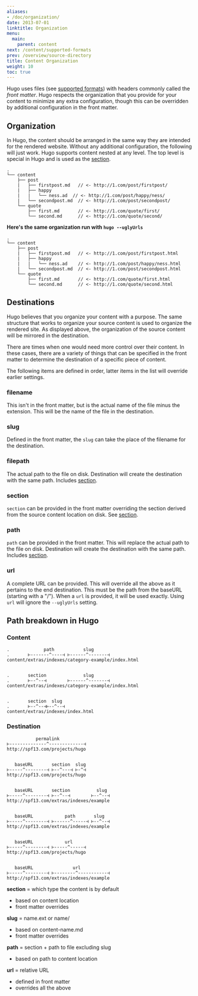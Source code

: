 ```yaml
---
aliases:
- /doc/organization/
date: 2013-07-01
linktitle: Organization
menu:
  main:
    parent: content
next: /content/supported-formats
prev: /overview/source-directory
title: Content Organization
weight: 10
toc: true
---
```


Hugo uses files (see [supported formats](/content/supported-formats/)) with headers commonly called the *front matter*. Hugo
respects the organization that you provide for your content to minimize any
extra configuration, though this can be overridden by additional configuration
in the front matter.

## Organization

In Hugo, the content should be arranged in the same way they are intended for
the rendered website. Without any additional configuration, the following will
just work. Hugo supports content nested at any level. The top level is special
in Hugo and is used as the [section](/content/sections/).

    .
    └── content
        ├── post
        |   ├── firstpost.md   // <- http://1.com/post/firstpost/
        |   ├── happy
        |   |   └── ness.ad  // <- http://1.com/post/happy/ness/
        |   └── secondpost.md  // <- http://1.com/post/secondpost/
        └── quote
            ├── first.md       // <- http://1.com/quote/first/
            └── second.md      // <- http://1.com/quote/second/

**Here's the same organization run with `hugo --uglyUrls`**

    .
    └── content
        ├── post
        |   ├── firstpost.md   // <- http://1.com/post/firstpost.html
        |   ├── happy
        |   |   └── ness.ad    // <- http://1.com/post/happy/ness.html
        |   └── secondpost.md  // <- http://1.com/post/secondpost.html
        └── quote
            ├── first.md       // <- http://1.com/quote/first.html
            └── second.md      // <- http://1.com/quote/second.html

## Destinations

Hugo believes that you organize your content with a purpose. The same structure
that works to organize your source content is used to organize the rendered
site. As displayed above, the organization of the source content will be
mirrored in the destination.

There are times when one would need more control over their content. In these
cases, there are a variety of things that can be specified in the front matter
to determine the destination of a specific piece of content.

The following items are defined in order, latter items in the list will override
earlier settings.

### filename
This isn't in the front matter, but is the actual name of the file minus the
extension. This will be the name of the file in the destination.

### slug
Defined in the front matter, the `slug` can take the place of the filename for the
destination.

### filepath
The actual path to the file on disk. Destination will create the destination
with the same path. Includes [section](/content/sections/).

### section
`section` can be provided in the front matter overriding the section derived from
the source content location on disk. See [section](/content/sections/).

### path
`path` can be provided in the front matter. This will replace the actual
path to the file on disk. Destination will create the destination with the same
path. Includes [section](/content/sections/).

### url
A complete URL can be provided. This will override all the above as it pertains
to the end destination. This must be the path from the baseURL (starting with a "/").
When a `url` is provided, it will be used exactly. Using `url` will ignore the
`--uglyUrls` setting.


## Path breakdown in Hugo

### Content

    .             path           slug
    .       ⊢-------^----⊣ ⊢------^-------⊣
    content/extras/indexes/category-example/index.html


    .       section              slug
    .       ⊢--^--⊣        ⊢------^-------⊣
    content/extras/indexes/category-example/index.html


    .       section  slug
    .       ⊢--^--⊣⊢--^--⊣
    content/extras/indexes/index.html

### Destination


               permalink
    ⊢--------------^-------------⊣
    http://spf13.com/projects/hugo


       baseURL       section  slug
    ⊢-----^--------⊣ ⊢--^---⊣ ⊢-^⊣
    http://spf13.com/projects/hugo


       baseURL       section          slug
    ⊢-----^--------⊣ ⊢--^--⊣        ⊢--^--⊣
    http://spf13.com/extras/indexes/example


       baseURL            path       slug
    ⊢-----^--------⊣ ⊢------^-----⊣ ⊢--^--⊣
    http://spf13.com/extras/indexes/example


       baseURL            url
    ⊢-----^--------⊣ ⊢-----^-----⊣
    http://spf13.com/projects/hugo


       baseURL               url
    ⊢-----^--------⊣ ⊢--------^-----------⊣
    http://spf13.com/extras/indexes/example



**section** = which type the content is by default

* based on content location
* front matter overrides

**slug** = name.ext or name/

* based on content-name.md
* front matter overrides

**path** = section + path to file excluding slug

* based on path to content location


**url** = relative URL

* defined in front matter
* overrides all the above

